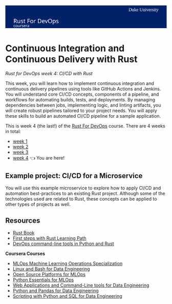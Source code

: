 # [![Coursera Course](./assets/banner.svg)](https://insight.paiml.com/prr?utm_source=GitHub "Coursera Course")


# Continuous Integration and Continuous Delivery with Rust

_Rust for DevOps week 4: CI/CD with Rust_

This week, you will learn how to implement continuous integration and continuous delivery pipelines using tools like GitHub Actions and Jenkins. You will understand core CI/CD concepts, components of a pipeline, and workflows for automating builds, tests, and deployments. By managing dependencies between jobs, implementing logic, and linting artifacts, you will create robust pipelines tailored to your project needs. You will apply these skills to build an automated CI/CD pipeline for a sample application.


This is week 4 (the last!) of the [Rust For DevOps](https://insight.paiml.com/prr?utm_source=GitHub "Coursera Course") course. There are 4 weeks in total:

- [week 1](https://github.com/alfredodeza/rust-setup) 
- [week 2](https://github.com/alfredodeza/rust-monitoring-logging)
- [week 3](https://github.com/alfredodeza/rust-systems-programming/) 
- [week 4](https://github.com/alfredodeza/advanced-ci-cd-concepts) 👈 You are here!

## Example project: CI/CD for a Microservice

You will use this example microservice to explore how to apply CI/CD and automation best-practices to an existing Rust project. Although some of the technologies used are related to Rust, these concepts can be applied to other types of projects as well.

## Resources

- [Rust Book](https://doc.rust-lang.org/book/)
- [First steps with Rust Learning Path](https://learn.microsoft.com/training/paths/rust-first-steps/?WT.mc_id=academic-0000-alfredodeza)
- [DevOps command-line tools in Python and Rust](https://learning.oreilly.com/videos/devops-command-line-tools/28037639VIDEOPAIML/)

**Coursera Courses**

- [MLOps Machine Learning Operations Specialization](https://www.coursera.org/specializations/mlops-machine-learning-duke)
- [Linux and Bash for Data Engineering](https://www.coursera.org/learn/linux-and-bash-for-data-engineering-duke)
- [Open Source Platforms for MLOps](https://www.coursera.org/learn/open-source-platforms-duke)
- [Python Essentials for MLOps](https://www.coursera.org/learn/python-essentials-mlops-duke)
- [Web Applications and Command-Line tools for Data Engineering](https://www.coursera.org/learn/web-app-command-line-tools-for-data-engineering-duke)
- [Python and Pandas for Data Engineering](https://www.coursera.org/learn/python-and-pandas-for-data-engineering-duke)
- [Scripting with Python and SQL for Data Engineering](https://www.coursera.org/learn/scripting-with-python-sql-for-data-engineering-duke)
